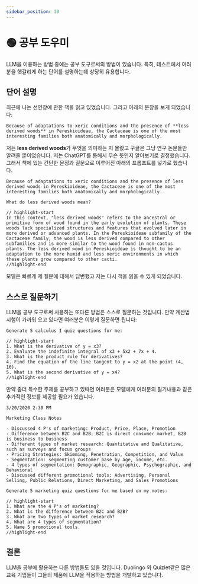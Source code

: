 ```yaml
---
sidebar_position: 30
---
```


# 🟢 공부 도우미

LLM을 이용하는 방법 중에는 공부 도구로써의 방법이 있습니다. 특히, 테스트에서 여러분을 헷갈리게 하는 단어를 설명하는데 상당히 유용합니다.

## 단어 설명

최근에 나는 선인장에 관한 책을 읽고 있었습니다. 그리고 아래의 문장을 보게 되었습니다:

```text
Because of adaptations to xeric conditions and the presence of **less derived woods** in Pereskioideae, the Cactaceae is one of the most interesting families both anatomically and morphologically. 
```


저는 **less derived woods**가 무엇을 의미하는 지 몰랐고 구글은 그냥 연구 논문들만 알려줄 뿐이었습니다. 저는 ChatGPT를 통해서 무슨 뜻인지 알아보기로 결정했습니다. 그래서 책에 있는 간단한 문장과 질문으로 이루어진 아래의 프롬프트를 넣기로 했습니다.

```text
Because of adaptations to xeric conditions and the presence of less derived woods in Pereskioideae, the Cactaceae is one of the most interesting families both anatomically and morphologically. 

What do less derived woods mean?

// highlight-start
In this context, "less derived woods" refers to the ancestral or primitive form of wood found in the early evolution of plants. These woods lack specialized structures and features that evolved later in more derived or advanced plants. In the Pereskioideae subfamily of the Cactaceae family, the wood is less derived compared to other subfamilies and is more similar to the wood found in non-cactus plants. The less derived wood in Pereskioideae is thought to be an adaptation to the more humid and less xeric environments in which these plants grow compared to other cacti.
//highlight-end
```

모델은 빠르게 제 질문에 대해서 답변했고 저는 다시 책을 읽을 수 있게 되었습니다.

## 스스로 질문하기

LLM을 공부 도구로써 사용하는 또다른 방법은 스스로 질문하는 것입니다. 만약 계산법 시험이 가까워 오고 있다면 여러분은 이렇게 질문하면 됩니다:

```text
Generate 5 calculus I quiz questions for me:

// highlight-start
1. What is the derivative of y = x3?
2. Evaluate the indefinite integral of x3 + 5x2 + 7x + 4.
3. What is the product rule for derivatives?
4. Find the equation of the line tangent to y = x2 at the point (4, 16).
5. What is the second derivative of y = x4?
//highlight-end
```

만약 좀더 특수한 주제를 공부하고 있따면 여러분은 모델에게 여러분의 필기내용과 같은 추가적인 정보를 제공할 필요가 있습니다.

```text
3/20/2020 2:30 PM

Marketing Class Notes

- Discussed 4 P's of marketing: Product, Price, Place, Promotion
- Difference between B2C and B2B: B2C is direct consumer market, B2B is business to business
- Different types of market research: Quantitative and Qualitative, such as surveys and focus groups
- Pricing Strategies: Skimming, Penetration, Competition, and Value
- Segmentation: segmenting customer base by age, income, etc.
- 4 types of segmentation: Demographic, Geographic, Psychographic, and Behavioral
- Discussed different promotional tools: Advertising, Personal Selling, Public Relations, Direct Marketing, and Sales Promotions

Generate 5 marketing quiz questions for me based on my notes:

// highlight-start
1. What are the 4 P's of marketing?
2. What is the difference between B2C and B2B?
3. What are two types of market research?
4. What are 4 types of segmentation?
5. Name 5 promotional tools.
//highlight-end
```

## 결론

LLM을 공부에 활용하는 다른 방법들도 있을 것입니다. Duolingo 와 Quizlet같은 많은 교육 기업들이 그들의 제품에 LLM을 적용하는 방법을 개발하고 있습니다. 
